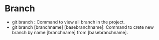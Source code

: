 # Branch

- git branch : Command to view all branch in the project.
- git branch [branchname] [basebranchname]: Command to crete new branch by name [branchname] from [basebranchname]. 